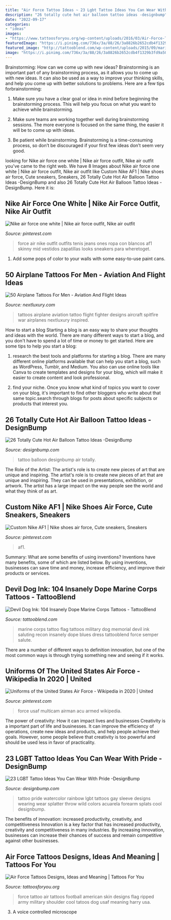 ```yaml
---
title: "Air Force Tattoo Ideas ~ 23 Lgbt Tattoo Ideas You Can Wear With Pride -designbump"
description: "26 totally cute hot air balloon tattoo ideas -designbump"
date: "2022-09-17"
categories:
- "ideas"
images:
- "https://www.tattoosforyou.org/wp-content/uploads/2016/03/Air-Force-Tattoos.jpg"
featuredImage: "https://i.pinimg.com/736x/3a/88/26/3a8826b2652cdb4f1329b3fd9a5055e1.jpg"
featured_image: "http://tattooblend.com/wp-content/uploads/2015/09/marine-corps-tattoo-salute-flag.jpg"
image: "https://i.pinimg.com/736x/3a/88/26/3a8826b2652cdb4f1329b3fd9a5055e1.jpg"
---
```



Brainstorming: How can we come up with new ideas?
Brainstorming is an important part of any brainstorming process, as it allows you to come up with new ideas. It can also be used as a way to improve your thinking skills, and help you come up with better solutions to problems. Here are a few tips forbrainstorming:
1. Make sure you have a clear goal or idea in mind before beginning the brainstorming process. This will help you focus on what you want to achieve while brainstorming.

2. Make sure teams are working together well during brainstorming sessions. The more everyone is focused on the same thing, the easier it will be to come up with ideas.

3. Be patient while brainstorming. Brainstorming is a time-consuming process, so don’t be discouraged if your first few ideas don’t seem very good.

	

		
looking for Nike air force one white | Nike air force outfit, Nike air outfit you've came to the right web. We have 8 Images about Nike air force one white | Nike air force outfit, Nike air outfit like Custom Nike AF1 | Nike shoes air force, Cute sneakers, Sneakers, 26 Totally Cute Hot Air Balloon Tattoo Ideas -DesignBump and also 26 Totally Cute Hot Air Balloon Tattoo Ideas -DesignBump. Here it is:
		
    
## Nike Air Force One White | Nike Air Force Outfit, Nike Air Outfit

<img loading=lazy src="https://i.pinimg.com/736x/95/9c/71/959c718bfc9901dda003dbd44c850fc2--nike-af-nike-air-force-ones.jpg" onerror="this.onerror=null;this.src='https://tse3.mm.bing.net/th?id=OIP._ge1O9zVuc9d3HrlZhNMHgHaLH&amp;pid=15.1';" alt="Nike air force one white | Nike air force outfit, Nike air outfit">

_Source: pinterest.com_

>force air nike outfit outfits tenis jeans ones ropa con blancos af1 skinny mid vestidos zapatillas looks sneakers para wheretoget. 

	

1. Add some pops of color to your walls with some easy-to-use paint cans.

    
## 50 Airplane Tattoos For Men - Aviation And Flight Ideas

<img loading=lazy src="http://nextluxury.com/wp-content/uploads/fighter-airplane-mens-tattoos.jpg" onerror="this.onerror=null;this.src='https://tse4.mm.bing.net/th?id=OIP.eGWKKB_-0vpp1VI9jvg3NQHaHa&amp;pid=15.1';" alt="50 Airplane Tattoos For Men - Aviation And Flight Ideas">

_Source: nextluxury.com_

>tattoos airplane aviation tattoo flight fighter designs aircraft spitfire war airplanes nextluxury inspired. 

	

How to start a blog
Starting a blog is an easy way to share your thoughts and ideas with the world. There are many different ways to start a blog, and you don't have to spend a lot of time or money to get started. Here are some tips to help you start a blog: 
1. research the best tools and platforms for starting a blog. There are many different online platforms available that can help you start a blog, such as WordPress, Tumblr, and Medium. You also can use online tools like Canva to create templates and designs for your blog, which will make it easier to create content and look professional. 

2. find your niche. Once you know what kind of topics you want to cover on your blog, it's important to find other bloggers who write about that same topic.search through blogs for posts about specific subjects or products that interest you.

    
## 26 Totally Cute Hot Air Balloon Tattoo Ideas -DesignBump

<img loading=lazy src="https://cdn.designbump.com/wp-content/uploads/2015/10/balloon-tattoo-ideas11.jpg" onerror="this.onerror=null;this.src='https://tse3.mm.bing.net/th?id=OIP.yFkjdOYTQdZsFb5e8pTigwHaLH&amp;pid=15.1';" alt="26 Totally Cute Hot Air Balloon Tattoo Ideas -DesignBump">

_Source: designbump.com_

>tattoo balloon designbump air totally. 

	

The Role of the Artist: The artist's role is to create new pieces of art that are unique and inspiring.
The artist's role is to create new pieces of art that are unique and inspiring. They can be used in presentations, exhibition, or artwork. The artist has a large impact on the way people see the world and what they think of as art.

    
## Custom Nike AF1 | Nike Shoes Air Force, Cute Sneakers, Sneakers

<img loading=lazy src="https://i.pinimg.com/736x/3a/88/26/3a8826b2652cdb4f1329b3fd9a5055e1.jpg" onerror="this.onerror=null;this.src='https://tse2.mm.bing.net/th?id=OIP.KQe9UtPLcIpGNhRnNRm6SQHaJ3&amp;pid=15.1';" alt="Custom Nike AF1 | Nike shoes air force, Cute sneakers, Sneakers">

_Source: pinterest.com_

>af1. 

	

Summary: What are some benefits of using inventions?
Inventions have many benefits, some of which are listed below. By using inventions, businesses can save time and money, increase efficiency, and improve their products or services.

    
## Devil Dog Ink: 104 Insanely Dope Marine Corps Tattoos - TattooBlend

<img loading=lazy src="http://tattooblend.com/wp-content/uploads/2015/09/marine-corps-tattoo-salute-flag.jpg" onerror="this.onerror=null;this.src='https://tse1.mm.bing.net/th?id=OIP.DiVb_kB5tRGWA7nPs0YMlwHaJ6&amp;pid=15.1';" alt="Devil Dog Ink: 104 Insanely Dope Marine Corps Tattoos - TattooBlend">

_Source: tattooblend.com_

>marine corps tattoo flag tattoos military dog memorial devil ink saluting recon insanely dope blues dress tattooblend force semper salute. 

	

There are a number of different ways to definition innovation, but one of the most common ways is through trying something new and seeing if it works.

    
## Uniforms Of The United States Air Force - Wikipedia In 2020 | United

<img loading=lazy src="https://i.pinimg.com/736x/a5/87/6e/a5876eb2534fa80b87cce3b6d66717f9.jpg" onerror="this.onerror=null;this.src='https://tse4.mm.bing.net/th?id=OIP.GrMQMTb2VnBcb2lposjKzgAAAA&amp;pid=15.1';" alt="Uniforms of the United States Air Force - Wikipedia in 2020 | United">

_Source: pinterest.com_

>force usaf multicam airman acu armed wikipedia. 

	

The power of creativity: How it can impact lives and businesses
Creativity is a important part of life and businesses. It can improve the efficiency of operations, create new ideas and products, and help people achieve their goals. However, some people believe that creativity is too powerful and should be used less in favor of practicality.

    
## 23 LGBT Tattoo Ideas You Can Wear With Pride -DesignBump

<img loading=lazy src="http://designbump.com/wp-content/uploads/2015/04/enhanced-5679-1427473057-11.jpg" onerror="this.onerror=null;this.src='https://tse1.mm.bing.net/th?id=OIP.CDLEzMMf7cp6I5QJ22tJcgHaEK&amp;pid=15.1';" alt="23 LGBT Tattoo Ideas You Can Wear With Pride -DesignBump">

_Source: designbump.com_

>tattoo pride watercolor rainbow lgbt tattoos gay sleeve designs wearing wear splatter throw wild colors acuarela forearm splats cool designbump. 

	

The benefits of innovation: increased productivity, creativity, and competitiveness
Innovation is a key factor that has increased productivity, creativity and competitiveness in many industries. By increasing innovation, businesses can increase their chances of success and remain competitive against other businesses.

    
## Air Force Tattoos Designs, Ideas And Meaning | Tattoos For You

<img loading=lazy src="https://www.tattoosforyou.org/wp-content/uploads/2016/03/Air-Force-Tattoos.jpg" onerror="this.onerror=null;this.src='https://tse2.mm.bing.net/th?id=OIP.J3dZeAidxEbdOWxdpSQaQwHaLI&amp;pid=15.1';" alt="Air Force Tattoos Designs, Ideas and Meaning | Tattoos For You">

_Source: tattoosforyou.org_

>force tattoo air tattoos football american skin designs flag ripped army military shoulder cool tatoos dog usaf meaning harry usa. 

	

3. A voice controlled microscope

